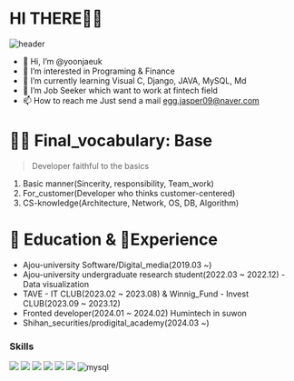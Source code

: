 # HI THERE👨👩
![header](https://capsule-render.vercel.app/api?text=uk_introduction&animation=fadeIn)


- 👋 Hi, I’m @yoonjaeuk
- 👀 I’m interested in Programing & Finance
- 🌱 I’m currently learning Visual C, Django, JAVA, MySQL, Md
- 💞️ I’m Job Seeker which want to work at fintech field
- 📫 How to reach me Just send a mail <egg.jasper09@naver.com>

# 🤟🏻 Final_vocabulary: Base
> Developer faithful to the basics

1. Basic manner(Sincerity, responsibility, Team_work)
2. For_customer(Developer who thinks customer-centered)
3. CS-knowledge(Architecture, Network, OS, DB, Algorithm)

# 📕 Education & 💼Experience
- Ajou-university Software/Digital_media(2019.03 ~)
- Ajou-university undergraduate research student(2022.03 ~ 2022.12) - Data visualization
- TAVE - IT CLUB(2023.02 ~ 2023.08) & Winnig_Fund - Invest CLUB(2023.09 ~ 2023.12)
- Fronted developer(2024.01 ~ 2024.02) Humintech in suwon
- Shihan_securities/prodigital_academy(2024.03 ~)

### Skills
<p align="left">
<img src="https://img.shields.io/badge/html5-E34F26?style=for-the-badge&logo=html5&logoColor=white"> <!-- html5 -->
<img src="https://img.shields.io/badge/css-1572B6?style=for-the-badge&logo=css3&logoColor=white"> <!-- css -->
<img src="https://img.shields.io/badge/javascript-F7DF1E?style=for-the-badge&logo=javascript&logoColor=black"> <!-- js -->
<img src="https://img.shields.io/badge/python-3776AB?style=for-the-badge&logo=python&logoColor=white"> <!-- python -->
<img src="https://img.shields.io/badge/node.js-339933?style=for-the-badge&logo=Node.js&logoColor=white"> <!-- node.js -->
<img src="https://img.shields.io/badge/react-61DAFB?style=for-the-badge&logo=react&logoColor=white"> <!-- react -->
<img alt="mysql" src ="https://img.shields.io/badge/mysql-#4479A1.svg?&style=for-the-badge&logo=mysql&logoColor=white"/>

</p>
